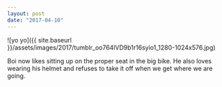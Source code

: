 ```yaml
---
layout: post
date: "2017-04-10"
---
```


![yo yo]({{ site.baseurl }}/assets/images/2017/tumblr_oo764lVD9b1r16syio1_1280-1024x576.jpg)

Boi now likes sitting up on the proper seat in the big bike. He also loves wearing his helmet and refuses to take it off when we get where we are going.
